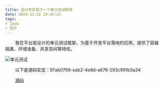 ```yaml
---
title: 设计并实现了一个单元测试框架
date: 2024-11-22 14:42:23
tags:
- Java
- 设计
---
```


&ensp;&ensp;&ensp;&ensp; 我在平台层设计的单元测试框架，为基于开发平台落地的应用，提供了容器隔离、环境准备、共享空间等特性。

![单元测试](/pic/工程/单元测试/单元测试Maven与Junit原理.drawio.png)

&ensp;&ensp;&ensp;&ensp; 以下是源码实现：97ab0769-eab2-4e8d-a676-293c991b3a34

&ensp;&ensp;&ensp;&ensp; [源码](/files/单元测试.zip)
